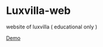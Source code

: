 # Luxvilla-web
website of luxvilla ( educational only )

<a href="http://brunomassa.esy.es/">Demo</a>
